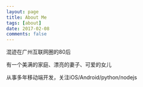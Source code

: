 ```yaml
---
layout: page
title: About Me
tags: [about]
date: 2017-02-08
comments: false
---
```


混迹在广州互联网圈的80后

有一个美满的家庭、漂亮的妻子、可爱的女儿

从事多年移动端开发，关注iOS/Android/python/nodejs


    

